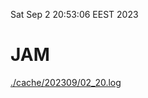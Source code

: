 Sat Sep  2 20:53:06 EEST 2023
# JAM
<a href='./cache/202309/02_20.log'>./cache/202309/02_20.log</a>
